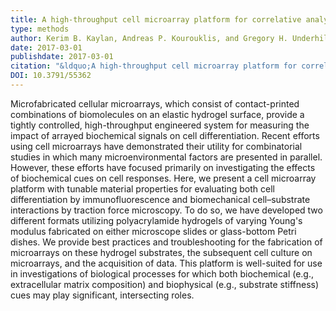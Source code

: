 ```yaml
---
title: A high-throughput cell microarray platform for correlative analysis of cell differentiation and traction forces
type: methods
author: Kerim B. Kaylan, Andreas P. Kourouklis, and Gregory H. Underhill
date: 2017-03-01
publishdate: 2017-03-01
citation: "&ldquo;A high-throughput cell microarray platform for correlative analysis of cell differentiation and traction forces.&rdquo; <em>Journal of Visualized Experiments</em> 121: e55362."
DOI: 10.3791/55362
---
```

Microfabricated cellular microarrays, which consist of contact-printed combinations of biomolecules on an elastic hydrogel surface, provide a tightly controlled, high-throughput engineered system for measuring the impact of arrayed biochemical signals on cell differentiation. Recent efforts using cell microarrays have demonstrated their utility for combinatorial studies in which many microenvironmental factors are presented in parallel. However, these efforts have focused primarily on investigating the effects of biochemical cues on cell responses. Here, we present a cell microarray platform with tunable material properties for evaluating both cell differentiation by immunofluorescence and biomechanical cell–substrate interactions by traction force microscopy. To do so, we have developed two different formats utilizing polyacrylamide hydrogels of varying Young's modulus fabricated on either microscope slides or glass-bottom Petri dishes. We provide best practices and troubleshooting for the fabrication of microarrays on these hydrogel substrates, the subsequent cell culture on microarrays, and the acquisition of data. This platform is well-suited for use in investigations of biological processes for which both biochemical (e.g., extracellular matrix composition) and biophysical (e.g., substrate stiffness) cues may play significant, intersecting roles.
